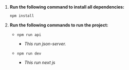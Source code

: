 1. **Run the following command to install all dependencies:**
   ```bash
   npm install
   ```

2. **Run the following commands to run the project:**

   - `npm run api` 
     - *This run json-server.*
   
   - `npm run dev`
     - *This run next js*


